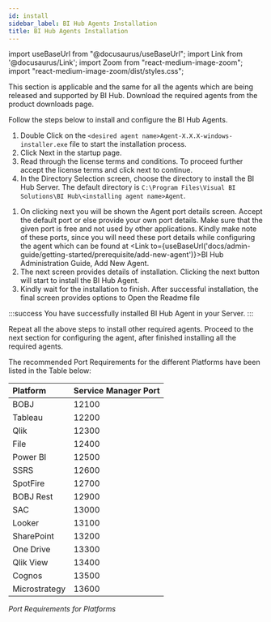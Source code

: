 ```yaml
---
id: install
sidebar_label: BI Hub Agents Installation
title: BI Hub Agents Installation
---
```


import useBaseUrl from "@docusaurus/useBaseUrl";
import Link from '@docusaurus/Link';
import Zoom from "react-medium-image-zoom";
import "react-medium-image-zoom/dist/styles.css";

This section is applicable and the same for all the agents which are being released and supported by BI Hub.
Download the required agents from the product downloads page.

Follow the steps below to install and configure the BI Hub Agents.

1. Double Click on the `<desired agent name>Agent-X.X.X-windows-installer.exe` file to start the installation process.
1. Click Next in the startup page.
1. Read through the license terms and conditions. To proceed further accept the license terms and click next to continue.
1. In the Directory Selection screen, choose the directory to install the BI Hub Server.  The default directory is `C:\Program Files\Visual BI Solutions\BI Hub\<installing agent name>Agent`.
<!-- Present Default directory:  `C:\Program Files\Visual BI Solutions\VBI View\<installing agent name>Agent` keep same as the product : Check with Nithya-->
1. On clicking next you will be shown the Agent port details screen. Accept the default port or else provide your own port details. Make sure that the given port is free and not used by other applications. Kindly make note of these ports, since you will need these port details while configuring the agent which can be found at <Link to={useBaseUrl('docs/admin-guide/getting-started/prerequisite/add-new-agent')}>BI Hub Administration Guide,  Add New Agent</Link>.
1. The next screen provides details of installation. Clicking the next button will start to install the BI Hub Agent.
1. Kindly wait for the installation to finish. After successful installation, the final screen provides options to Open the Readme file

:::success
You have successfully installed BI Hub Agent in your Server.
:::

Repeat all the above steps to install other required agents. Proceed to the next section for configuring the agent, after finished installing all the required agents.

The recommended Port Requirements for the different Platforms have been listed in the Table below:

| Platform | Service Manager Port |
| :--- | :--- |
| BOBJ | 12100 |
| Tableau | 12200 |
| Qlik | 12300 |
| File | 12400 |
| Power BI | 12500 |
| SSRS | 12600 |
| SpotFire | 12700 |
| BOBJ Rest | 12900 |
| SAC | 13000 |
| Looker | 13100 |
| SharePoint | 13200 |
| One Drive | 13300 |
| Qlik View | 13400 |
| Cognos | 13500 |
| Microstrategy | 13600 |

*Port Requirements for Platforms*